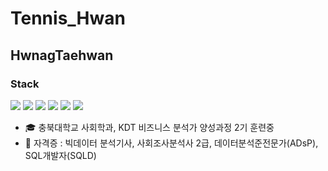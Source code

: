 # Tennis_Hwan
## HwnagTaehwan

### Stack
<img src="https://img.shields.io/badge/Python-3766AB?style=for-the-badge&logo=Python&logoColor=white"/> <img src="https://img.shields.io/badge/JAVA-007396?style=for-the-badge&logo=java&logoColor=white"> <img src="https://img.shields.io/badge/mysql-4479A1?style=for-the-badge&logo=mysql&logoColor=white"> <img src="https://img.shields.io/badge/oracle-F80000?style=for-the-badge&logo=oracle&logoColor=white"> <img src="https://img.shields.io/badge/R-3766AB?style=for-the-badge&logo=R&logoColor=white"/> <img src="https://img.shields.io/badge/SPSS-3766AB?style=for-the-badge&logo=&logoColor=white"/> 

- 🎓 충북대학교 사회학과, KDT 비즈니스 분석가 양성과정 2기 훈련중
- 🌱 자격증 : 빅데이터 분석기사, 사회조사분석사 2급, 데이터분석준전문가(ADsP), SQL개발자(SQLD)
